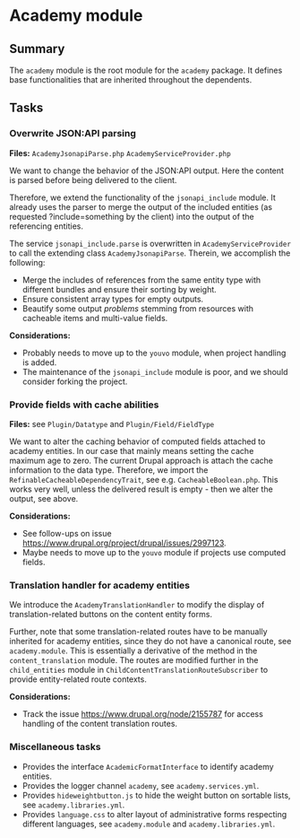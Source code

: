 # Academy module

## Summary

The `academy` module is the root module for the `academy` package. It defines
base functionalities that are inherited throughout the dependents.

## Tasks

### Overwrite JSON:API parsing

**Files:** `AcademyJsonapiParse.php` `AcademyServiceProvider.php`

We want to change the behavior of the JSON:API output. Here the content is
parsed before being delivered to the client.

Therefore, we extend the functionality of the `jsonapi_include` module. It
already uses the parser to merge the output of the included entities (as
requested ?include=something by the client) into the output of the referencing
entities.

The service `jsonapi_include.parse` is overwritten in
`AcademyServiceProvider` to call the extending class `AcademyJsonapiParse`.
Therein, we accomplish the following:

- Merge the includes of references from the same entity type with different
  bundles and ensure their sorting by weight.
- Ensure consistent array types for empty outputs.
- Beautify some output _problems_ stemming from resources with cacheable
  items and multi-value fields.

**Considerations:**

- Probably needs to move up to the `youvo` module, when project handling is
  added.
- The maintenance of the `jsonapi_include` module is poor, and we should
  consider forking the project.

### Provide fields with cache abilities

**Files:** see `Plugin/Datatype` and `Plugin/Field/FieldType`

We want to alter the caching behavior of computed fields attached to academy
entities. In our case that mainly means setting the cache maximum age to
zero. The current Drupal approach is attach the cache information to the
data type. Therefore, we import the `RefinableCacheableDependencyTrait`, see
e.g. `CacheableBoolean.php`. This works very well, unless the delivered
result is empty - then we alter the output, see above.

**Considerations:**
- See follow-ups on issue https://www.drupal.org/project/drupal/issues/2997123.
- Maybe needs to move up to the `youvo` module if projects use computed fields.

### Translation handler for academy entities

We introduce the `AcademyTranslationHandler` to modify the display of
translation-related buttons on the content entity forms.

Further, note that some translation-related routes have to be manually
inherited for academy entities, since they do not have a canonical route,
see `academy.module`. This is essentially a derivative of the method in the
`content_translation` module. The routes are modified further in the
`child_entities` module in `ChildContentTranslationRouteSubscriber` to provide
entity-related route contexts.

**Considerations:**
- Track the issue https://www.drupal.org/node/2155787 for access handling of
  the content translation routes.

### Miscellaneous tasks

- Provides the interface `AcademicFormatInterface` to identify academy entities.
- Provides the logger channel `academy`, see `academy.services.yml`.
- Provides `hideweightbutton.js` to hide the weight button on sortable lists,
  see `academy.libraries.yml`.
- Provides `language.css` to alter layout of administrative forms respecting
  different languages, see `academy.module` and `academy.libraries.yml`.

